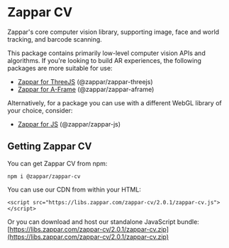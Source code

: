 # Zappar CV

Zappar's core computer vision library, supporting image, face and world tracking, and barcode scanning.

This package contains primarily low-level computer vision APIs and algorithms. If you're looking to build AR experiences, the following packages are more suitable for use:
 - [Zappar for ThreeJS](https://www.npmjs.com/package/@zappar/zappar-threejs) (@zappar/zappar-threejs)
 - [Zappar for A-Frame](https://www.npmjs.com/package/@zappar/zappar-aframe) (@zappar/zappar-aframe)

Alternatively, for a package you can use with a different WebGL library of your choice, consider:
 - [Zappar for JS](https://www.npmjs.com/package/@zappar/zappar-js) (@zappar/zappar-js)

 ## Getting Zappar CV

You can get Zappar CV from npm:
```
npm i @zappar/zappar-cv
```

You can use our CDN from within your HTML:
```
<script src="https://libs.zappar.com/zappar-cv/2.0.1/zappar-cv.js"></script>
```

Or you can download and host our standalone JavaScript bundle:
[https://libs.zappar.com/zappar-cv/2.0.1/zappar-cv.zip](https://libs.zappar.com/zappar-cv/2.0.1/zappar-cv.zip)
